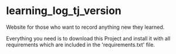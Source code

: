 # learning_log_tj_version

Website for those who want to record anything new they learned.

Everything you need is to download this Project and install it with all requirements which are included in the 'requirements.txt' file.

